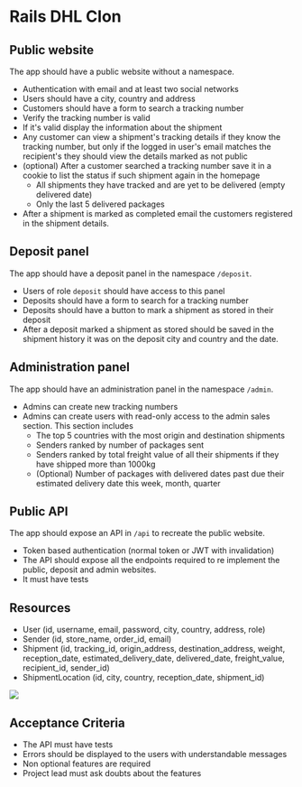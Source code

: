 # Rails DHL Clon

## Public website

The app should have a public website without a namespace.

- Authentication with email and at least two social networks
- Users should have a city, country and address
- Customers should have a form to search a tracking number
- Verify the tracking number is valid
- If it's valid display the information about the shipment
- Any customer can view a shipment's tracking details if they know the tracking number, but only if the logged in user's email matches the recipient's they should view the details marked as not public
- (optional) After a customer searched a tracking number save it in a cookie to list the status if such shipment again in the homepage
  - All shipments they have tracked and are yet to be delivered (empty delivered date)
  - Only the last 5 delivered packages
- After a shipment is marked as completed email the customers registered in the shipment details.

## Deposit panel

The app should have a deposit panel in the namespace `/deposit`.

- Users of role `deposit` should have access to this panel
- Deposits should have a form to search for a tracking number
- Deposits should have a button to mark a shipment as stored in their deposit
- After a deposit marked a shipment as stored should be saved in the shipment history it was on the deposit city and country and the date.

## Administration panel

The app should have an administration panel in the namespace `/admin`.

- Admins can create new tracking numbers
- Admins can create users with read-only access to the admin sales section. This section includes
  - The top 5 countries with the most origin and destination shipments
  - Senders ranked by number of packages sent
  - Senders ranked by total freight value of all their shipments if they have shipped more than 1000kg
  - (Optional) Number of packages with delivered dates past due their estimated delivery date this week, month, quarter

## Public API

The app should expose an API in `/api` to recreate the public website.

- Token based authentication (normal token or JWT with invalidation)
- The API should expose all the endpoints required to re implement the public, deposit and admin websites.
- It must have tests

## Resources

- User (id, username, email, password, city, country, address, role)
- Sender (id, store_name, order_id, email)
- Shipment (id, tracking_id, origin_address, destination_address, weight, reception_date, estimated_delivery_date, delivered_date, freight_value, recipient_id, sender_id)
- ShipmentLocation (id, city, country, reception_date, shipment_id)

![](https://d2ddoduugvun08.cloudfront.net/items/2J1j2B360l2a0t2h3P28/Image%202019-04-29%20at%2010.15.02%20AM.png?X-CloudApp-Visitor-Id=3093938&v=0736014f)

## Acceptance Criteria

- The API must have tests
- Errors should be displayed to the users with understandable messages
- Non optional features are required
- Project lead must ask doubts about the features

